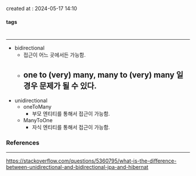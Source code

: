 created at : 2024-05-17 14:10

#### tags

#

--- 

- bidirectional
	- 접근이 어느 곳에서든 가능함.
	- one to (very) many, many to (very) many 일 경우 문제가 될 수 있다.
		- 
- unidirectional
	- oneToMany
		- 부모 엔티티를 통해서 접근이 가능함.
	- ManyToOne
		- 자식 엔티티를 통해서 접근이 가능함.

### References
---
[]()
https://stackoverflow.com/questions/5360795/what-is-the-difference-between-unidirectional-and-bidirectional-jpa-and-hibernat